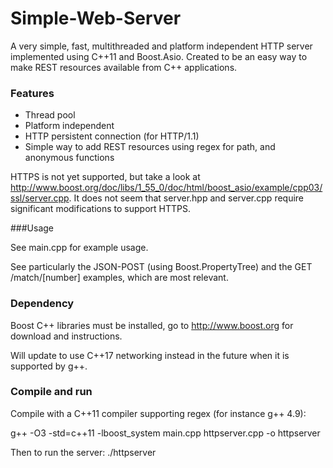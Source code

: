 Simple-Web-Server
=================

A very simple, fast, multithreaded and platform independent HTTP server implemented using C++11 and Boost.Asio. Created to be an easy way to make REST resources available from C++ applications. 

### Features

* Thread pool
* Platform independent
* HTTP persistent connection (for HTTP/1.1)
* Simple way to add REST resources using regex for path, and anonymous functions

HTTPS is not yet supported, but take a look at http://www.boost.org/doc/libs/1_55_0/doc/html/boost_asio/example/cpp03/ssl/server.cpp. It does not seem that server.hpp and server.cpp require significant modifications to support HTTPS. 

###Usage

See main.cpp for example usage. 

See particularly the JSON-POST (using Boost.PropertyTree) and the GET /match/[number] examples, which are most relevant.

### Dependency

Boost C++ libraries must be installed, go to http://www.boost.org for download and instructions. 

Will update to use C++17 networking instead in the future when it is supported by g++. 

### Compile and run

Compile with a C++11 compiler supporting regex (for instance g++ 4.9):

g++ -O3 -std=c++11 -lboost_system main.cpp httpserver.cpp -o httpserver

Then to run the server: ./httpserver
